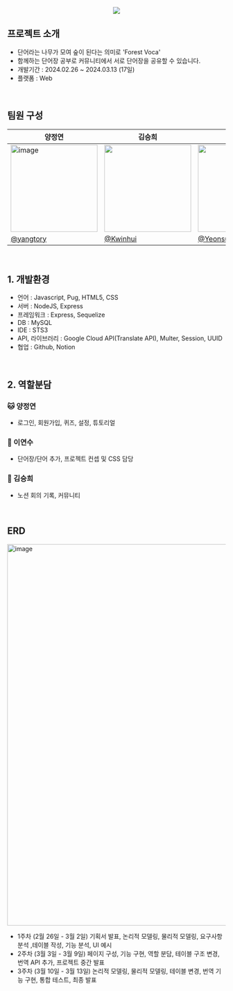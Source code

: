 <p align="center">
  <img src="https://github.com/yangtory/2024-Team-Voca/assets/151486114/2d3158b0-5cc9-4f01-8c5c-674a9e75480c">
</p>

## 프로젝트 소개
- 단어라는 나무가 모여 숲이 된다는 의미로 'Forest Voca'
- 함께하는 단어장 공부로 커뮤니티에서 서로 단어장을 공유할 수 있습니다.
- 개발기간 : 2024.02.26 ~ 2024.03.13 (17일)
- 플랫폼 : Web
</br>

## 팀원 구성
|양정연|김승희|이연수|
|---|---|---|
|<img width="200px" alt="image" src="https://github.com/yangtory/2024-Team-Mem/assets/151486114/4dd13ed9-5ed4-4c9e-b40c-ff42a4ac6900">|<img width="200px" src="https://github.com/yangtory/2024-Team-Mem/assets/151486114/22a1d0f1-9b66-45ed-b9c3-174d8606d992">|<img width="200px" src="https://github.com/yangtory/2024-Team-Voca/assets/151486114/bad4851d-4b19-4661-b10f-e7d199346c81">|
|[@yangtory](https://github.com/yangtory)|[@Kwinhui](https://github.com/Kwinhui)|[@Yeonsu1027](https://github.com/Yeonsu1027)|
<br/>

## 1. 개발환경
- 언어 : Javascript, Pug, HTML5, CSS
- 서버 : NodeJS, Express
- 프레임워크 : Express, Sequelize
- DB : MySQL
- IDE : STS3
- API, 라이브러리 : Google Cloud API(Translate API), Multer, Session, UUID
- 협업 : Github, Notion
<br/>

## 2. 역할분담
### 🐱 양정연
- 로그인, 회원가입, 퀴즈, 설정, 튜토리얼

### 🐹 이연수
- 단어장/단어 추가, 프로젝트 컨셉 및 CSS 담당

### 🐶 김승희
- 노션 회의 기록, 커뮤니티
<br/>

## ERD
<img width="877" alt="image" src="https://github.com/yangtory/2024-Team-Voca/assets/151486114/3a90d0b9-6cc2-469c-aace-e62b950c8789">

- 1주차 (2월 26일 - 3월 2일) 기획서 발표, 논리적 모델링, 물리적 모델링, 요구사항 분석 ,테이블 작성, 기능 분석, UI 예시
- 2주차 (3월 3일 - 3월 9일) 페이지 구성, 기능 구현, 역할 분담, 테이블 구조 변경, 번역 API 추가, 프로젝트 중간 발표
- 3주차 (3월 10일 - 3월 13일) 논리적 모델링, 물리적 모델링, 테이블 변경, 번역 기능 구현, 통합 테스트, 최종 발표


